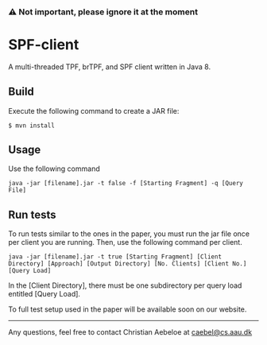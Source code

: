### ⚠️ **Not important, please ignore it at the moment** 

# SPF-client
A multi-threaded TPF, brTPF, and SPF client written in Java 8.

## Build
Execute the following command to create a JAR file:
```
$ mvn install
```

## Usage
Use the following command
```
java -jar [filename].jar -t false -f [Starting Fragment] -q [Query File]
```

## Run tests
To run tests similar to the ones in the paper, you must run the jar file once per client you are running. Then, use the following command per client.
```
java -jar [filename].jar -t true [Starting Fragment] [Client Directory] [Approach] [Output Directory] [No. Clients] [Client No.] [Query Load]
```

In the [Client Directory], there must be one subdirectory per query load entitled [Query Load].

To full test setup used in the paper will be available soon on our website.

---   
Any questions, feel free to contact Christian Aebeloe at caebel@cs.aau.dk
